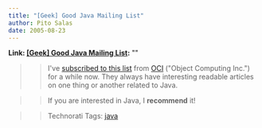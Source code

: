 ```yaml
---
title: "[Geek] Good Java Mailing List"
author: Pito Salas
date: 2005-08-23
---
```


**Link: [[Geek] Good Java Mailing List](None):** ""


>>

>> I've [subscribed to this list](<http://www.ociweb.com/jnb/index.html>) from
[OCI](<http://www.ociweb.com/>) ("Object Computing Inc.") for a while now.
They always have interesting readable articles on one thing or another related
to Java.

>>

>> If you are interested in Java, I **recommend** it!

>>

>> Technorati Tags: [java](<http://technorati.com/tag/java>)


